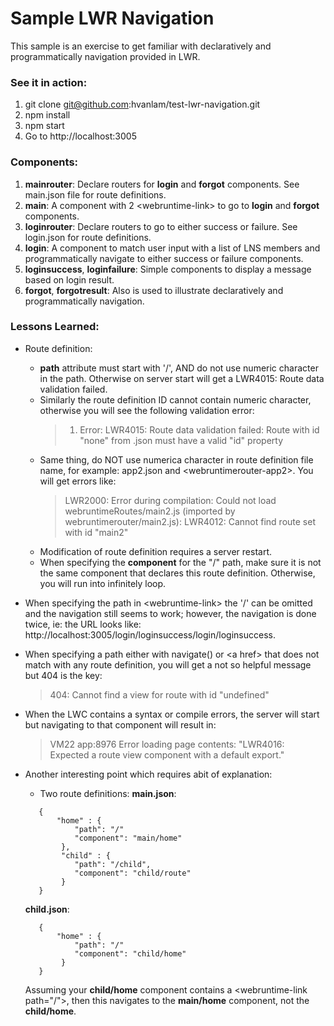 # Sample LWR Navigation

This sample is an exercise to get familiar with declaratively and programmatically navigation provided in LWR.  

### See it in action:
1. git clone git@github.com:hvanlam/test-lwr-navigation.git
2. npm install
3. npm start
4. Go to http://localhost:3005

### Components:
1. **mainrouter**: Declare routers for **login** and **forgot** components.  See main.json file for route definitions.
2. **main**: A component with 2 &lt;webruntime-link&gt; to go to **login** and **forgot** components.
3. **loginrouter**: Declare routers to go to either success or failure. See login.json for route definitions.
4. **login**: A component to match user input with a list of LNS members and programmatically navigate to either success or failure components.
4. **loginsuccess**, **loginfailure**: Simple components to display a message based on login result.
5. **forgot**, **forgotresult**: Also is used to illustrate declaratively and programmatically navigation.

### Lessons Learned:
* Route definition:
  * **path** attribute must start with '/', AND do not use numeric character in the path.  Otherwise on server start will get a LWR4015: Route data validation failed.
  * Similarly the route definition ID cannot contain numeric character, otherwise you will see the following validation error:
    > 1. Error: LWR4015: Route data validation failed: Route with id "none" from .json must have a valid "id" property
  * Same thing, do NOT use numerica character in route definition file name, for example: app2.json and &lt;webruntimerouter-app2&gt;.  You will get errors like:
    > LWR2000: Error during compilation: Could not load webruntimeRoutes/main2.js (imported by webruntimerouter/main2.js): LWR4012: Cannot find route set with id "main2"
  * Modification of route definition requires a server restart.   
  * When specifying the **component** for the "/" path, make sure it is not the same component that declares this route definition.  Otherwise, you will run into  infinitely loop.
* When specifying the path in &lt;webruntime-link&gt; the '/' can be omitted and the navigation still seems to work; however, the navigation is done twice, ie: the URL looks like:  http://localhost:3005/login/loginsuccess/login/loginsuccess.
* When specifying a path either with navigate() or &lt;a href&gt; that does not match with any route definition, you will get a not so helpful message but 404 is the key:
   > 404: Cannot find a view for route with id "undefined"
* When the LWC contains a syntax or compile errors, the server will start but navigating to that component will result in:
   > VM22 app:8976 Error loading page contents: "LWR4016: Expected a route view component with a default export."
* Another interesting point which requires abit of explanation:
  * Two route definitions:
     **main.json**:
  ```
     {
         "home" : {
             "path": "/"
             "component": "main/home"
          },
          "child" : {
             "path": "/child",
             "component": "child/route"
          }
     }
  ```
     **child.json**:
  ```   
     {
         "home" : {
             "path": "/"
             "component": "child/home"
          }
     }
  ```   
     
     Assuming your **child/home** component contains a &lt;webruntime-link path="/"&gt;, then this navigates to the **main/home** component, not the **child/home**.
     

